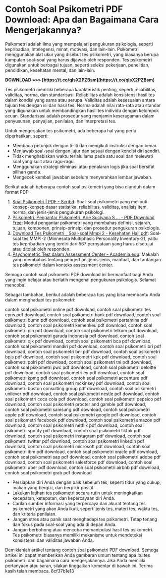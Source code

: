 
 
# Contoh Soal Psikometri PDF Download: Apa dan Bagaimana Cara Mengerjakannya?
 
Psikometri adalah ilmu yang mempelajari pengukuran psikologis, seperti kepribadian, intelegensi, minat, motivasi, dan lain-lain. Psikometri menggunakan alat ukur yang disebut tes psikometri, yang biasanya berupa kumpulan soal-soal yang harus dijawab oleh responden. Tes psikometri digunakan untuk berbagai tujuan, seperti seleksi pekerjaan, penelitian, pendidikan, kesehatan mental, dan lain-lain.
 
**DOWNLOAD »»» [https://t.co/qlsX2PZBsm](https://t.co/qlsX2PZBsm)**


 
Tes psikometri memiliki beberapa karakteristik penting, seperti reliabilitas, validitas, norma, dan standarisasi. Reliabilitas adalah konsistensi hasil tes dalam kondisi yang sama atau serupa. Validitas adalah kesesuaian antara tujuan tes dengan isi dan hasil tes. Norma adalah nilai rata-rata atau standar yang digunakan untuk membandingkan hasil tes individu dengan kelompok acuan. Standarisasi adalah prosedur yang menjamin keseragaman dalam penyusunan, penyajian, penilaian, dan interpretasi tes.
 
Untuk mengerjakan tes psikometri, ada beberapa hal yang perlu diperhatikan, seperti:
 
- Membaca petunjuk dengan teliti dan mengikuti instruksi dengan benar.
- Menjawab soal-soal dengan jujur dan sesuai dengan kondisi diri sendiri.
- Tidak menghabiskan waktu terlalu lama pada satu soal dan melewati soal yang sulit atau ragu-ragu.
- Menggunakan strategi eliminasi atau penalaran logis jika soal bersifat pilihan ganda.
- Mengecek kembali jawaban sebelum menyerahkan lembar jawaban.

Berikut adalah beberapa contoh soal psikometri yang bisa diunduh dalam format PDF:

1. [Soal Psikometri | PDF - Scribd](https://id.scribd.com/doc/136841557/Soal-Psikometri): Soal-soal psikometri yang meliputi konsep-konsep dasar statistika, reliabilitas, validitas, analisis item, norma, dan jenis-jenis pengukuran psikologi.
2. [Psikometri. Pengantar Psikometri. Arie Suciyana S ... - PDF Download Free](https://adoc.pub/psikometri-pengantar-psikometri-arie-suciyana-s-ssi-msi-modu.html): Modul pengantar psikometri yang membahas definisi, sejarah, tujuan, komponen, prinsip-prinsip, dan prosedur pengukuran psikologis.
3. [Download Tes Psikometri \_ Soal-soal Mmpi 2 - Kesehatan Haji.pdf](https://idoc.pub/download/tes-psikometri-soal-soal-mmpi-2-kesehatan-hajipdf-1430oj8re94j): Soal-soal tes MMPI-2 (Minnesota Multiphasic Personality Inventory-2), yaitu tes kepribadian yang terdiri dari 567 pernyataan yang harus disetujui atau ditolak oleh responden.
4. [Psychometric Test dalam Assessment Center - Academia.edu](https://www.academia.edu/100417857/Psychometric_Test_dalam_Assessment_Center): Makalah yang membahas tentang pengertian, jenis-jenis, manfaat, dan tantangan tes psikometri dalam konteks assessment center.

Semoga contoh soal psikometri PDF download ini bermanfaat bagi Anda yang ingin belajar atau berlatih mengenai pengukuran psikologis. Selamat mencoba!
  
Sebagai tambahan, berikut adalah beberapa tips yang bisa membantu Anda dalam menghadapi tes psikometri:
 
contoh soal psikometri online pdf download,  contoh soal psikometri tes cpns pdf download,  contoh soal psikometri bank pdf download,  contoh soal psikometri bumn pdf download,  contoh soal psikometri pertamina pdf download,  contoh soal psikometri kemenkeu pdf download,  contoh soal psikometri pln pdf download,  contoh soal psikometri telkom pdf download,  contoh soal psikometri garuda indonesia pdf download,  contoh soal psikometri ojk pdf download,  contoh soal psikometri bca pdf download,  contoh soal psikometri mandiri pdf download,  contoh soal psikometri bri pdf download,  contoh soal psikometri bni pdf download,  contoh soal psikometri bpjs pdf download,  contoh soal psikometri kpk pdf download,  contoh soal psikometri polri pdf download,  contoh soal psikometri tni pdf download,  contoh soal psikometri pwc pdf download,  contoh soal psikometri deloitte pdf download,  contoh soal psikometri ey pdf download,  contoh soal psikometri kpmg pdf download,  contoh soal psikometri accenture pdf download,  contoh soal psikometri mckinsey pdf download,  contoh soal psikometri boston consulting group pdf download,  contoh soal psikometri unilever pdf download,  contoh soal psikometri nestle pdf download,  contoh soal psikometri coca cola pdf download,  contoh soal psikometri pepsico pdf download,  contoh soal psikometri procter and gamble pdf download,  contoh soal psikometri samsung pdf download,  contoh soal psikometri apple pdf download,  contoh soal psikometri google pdf download,  contoh soal psikometri facebook pdf download,  contoh soal psikometri amazon pdf download,  contoh soal psikometri netflix pdf download,  contoh soal psikometri spotify pdf download,  contoh soal psikometri tiktok pdf download,  contoh soal psikometri instagram pdf download,  contoh soal psikometri twitter pdf download,  contoh soal psikometri linkedin pdf download,  contoh soal psikometri microsoft pdf download,  contoh soal psikometri ibm pdf download,  contoh soal psikometri oracle pdf download,  contoh soal psikometri sap pdf download,  contoh soal psikometri adobe pdf download,  contoh soal psikometri salesforce pdf download,  contoh soal psikometri uber pdf download,  contoh soal psikometri airbnb pdf download,  contoh soal psikometri grab pdf download

- Persiapkan diri Anda dengan baik sebelum tes, seperti tidur yang cukup, makan yang bergizi, dan berpikir positif.
- Lakukan latihan tes psikometri secara rutin untuk meningkatkan kecepatan, ketepatan, dan kepercayaan diri Anda.
- Carilah sumber informasi yang terpercaya dan akurat tentang tes psikometri yang akan Anda ikuti, seperti jenis tes, materi tes, waktu tes, dan kriteria penilaian.
- Jangan stres atau panik saat menghadapi tes psikometri. Tetap tenang dan fokus pada soal-soal yang ada di depan Anda.
- Jangan berbohong atau mencoba memanipulasi hasil tes psikometri. Tes psikometri biasanya memiliki mekanisme untuk mendeteksi konsistensi dan validitas jawaban Anda.

Demikianlah artikel tentang contoh soal psikometri PDF download. Semoga artikel ini dapat memberikan Anda gambaran umum tentang apa itu tes psikometri dan bagaimana cara mengerjakannya. Jika Anda memiliki pertanyaan atau saran, silakan tinggalkan komentar di bawah ini. Terima kasih telah membaca.
 8cf37b1e13
 
